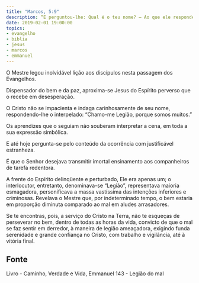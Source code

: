 ```yaml
---
title: "Marcos, 5:9"
description: “E perguntou-lhe: Qual é o teu nome? — Ao que ele respondeu: Legião é o meu nome, porque somos muitos.”
date: 2019-02-01 19:00:00
topics: 
- evangelho
- biblia
- jesus
- marcos
- emmanuel
---
```


O Mestre legou inolvidável lição aos discípulos nesta passagem dos
Evangelhos.

Dispensador do bem e da paz, aproxima-se Jesus do Espírito perverso que
o recebe em desesperação.

O Cristo não se impacienta e indaga carinhosamente de seu nome,
respondendo-lhe o interpelado: “Chamo-me Legião, porque somos muitos.”

Os aprendizes que o seguiam não souberam interpretar a cena, em toda a
sua expressão simbólica.

E até hoje pergunta-se pelo conteúdo da ocorrência com justificável
estranheza.

É que o Senhor desejava transmitir imortal ensinamento aos companheiros
de tarefa redentora.

A frente do Espírito delinqüente e perturbado, Ele era apenas um; o
interlocutor, entretanto, denominava-se “Legião”, representava maioria
esmagadora, personificava a massa vastíssima das intenções inferiores e
criminosas. Revelava o Mestre que, por indeterminado tempo, o bem estaria em
proporção diminuta comparado ao mal em aludes arrasadores.

Se te encontras, pois, a serviço do Cristo na Terra, não te esqueças de
perseverar no bem, dentro de todas as horas da vida, convicto de que o mal se
faz sentir em derredor, à maneira de legião ameaçadora, exigindo funda
serenidade e grande confiança no Cristo, com trabalho e vigilância, até à
vitória final.

## Fonte
Livro - Caminho, Verdade e Vida, Emmanuel
143 - Legião do mal
